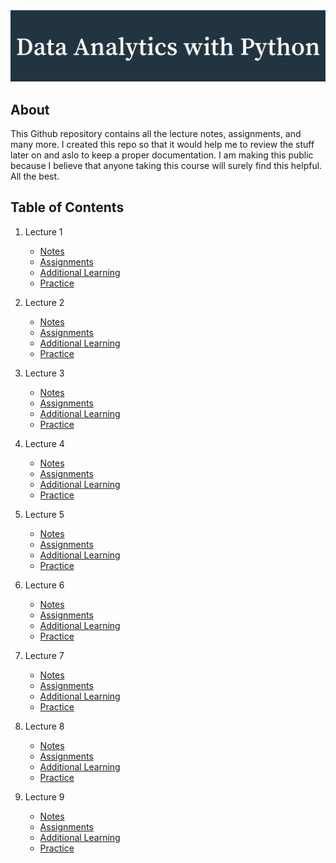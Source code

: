 <img src="Data_Analytics_with_Python.png">

## About
This Github repository contains all the lecture notes, assignments, and many more.
I created this repo so that it would help me to review the stuff later on and aslo 
to keep a proper documentation. I am making this public because I believe that anyone
taking this course will surely find this helpful. All the best.

## Table of Contents

1. Lecture 1
   - [Notes]()
   - [Assignments]()
   - [Additional Learning]()
   - [Practice]()
     
2. Lecture 2
   - [Notes]()
   - [Assignments]()
   - [Additional Learning]()
   - [Practice]()
     
3. Lecture 3
   - [Notes]()
   - [Assignments]()
   - [Additional Learning]()
   - [Practice]()
     
4. Lecture 4
   - [Notes]()
   - [Assignments]()
   - [Additional Learning]()
   - [Practice]()
     
5. Lecture 5
   - [Notes]()
   - [Assignments]()
   - [Additional Learning]()
   - [Practice]()
     
6. Lecture 6
   - [Notes]()
   - [Assignments]()
   - [Additional Learning]()
   - [Practice]()
     
7. Lecture 7
   - [Notes]()
   - [Assignments]()
   - [Additional Learning]()
   - [Practice]()
     
8. Lecture 8
   - [Notes]()
   - [Assignments]()
   - [Additional Learning]()
   - [Practice]()
     
9. Lecture 9
   - [Notes]()
   - [Assignments]()
   - [Additional Learning]()
   - [Practice]()
